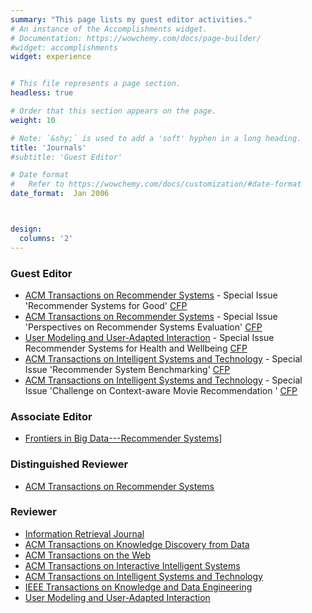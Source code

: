 ```yaml
---
summary: "This page lists my guest editor activities."
# An instance of the Accomplishments widget.
# Documentation: https://wowchemy.com/docs/page-builder/
#widget: accomplishments
widget: experience


# This file represents a page section.
headless: true

# Order that this section appears on the page.
weight: 10

# Note: `&shy;` is used to add a 'soft' hyphen in a long heading.
title: 'Journals'
#subtitle: 'Guest Editor'

# Date format
#   Refer to https://wowchemy.com/docs/customization/#date-format
date_format:  Jan 2006



design:
  columns: '2' 
---
```

### Guest Editor

- [ACM Transactions on Recommender Systems](https://tors.acm.org) - Special Issue 'Recommender Systems for Good' [CFP](https://dl.acm.org/pb-assets/static_journal_pages/tors/pdf/TORS_SI-Recommender-Systems-for-Good-1721933817383.pdf)
- [ACM Transactions on Recommender Systems](https://tors.acm.org) - Special Issue 'Perspectives on Recommender Systems Evaluation' [CFP](https://dl.acm.org/pb-assets/static_journal_pages/tors/pdf/TORS-CfP-SI-Evaluation-1650479094177.pdf)
- [User Modeling and User-Adapted Interaction](http://www.umuai.org/) - Special Issue Recommender Systems for Health and Wellbeing [CFP](https://healthrecsys.github.io/umuai/)
- [ACM Transactions on Intelligent Systems and Technology](https://tist.acm.org) - Special Issue 'Recommender System Benchmarking' [CFP](https://dl.acm.org/pb-assets/static_journal_pages/tist/CFPs/TIST-SI-RSB-1577664596640.pdf)
- [ACM Transactions on Intelligent Systems and Technology](https://tist.acm.org) - Special Issue 'Challenge on Context-aware Movie Recommendation ' [CFP](https://dl.acm.org/pb-assets/static_journal_pages/tist/CFPs/TIST-SI-CAMRa-1577664585527.pdf)

### Associate Editor
- [Frontiers in Big Data---Recommender Systems](https://www.frontiersin.org/journals/big-data/sections/recommender-systems)]

### Distinguished Reviewer
- [ACM Transactions on Recommender Systems](https://tors.acm.org)

### Reviewer
- [Information Retrieval Journal](https://www.springer.com/journal/10791)
- [ACM Transactions on Knowledge Discovery from Data](https://tkdd.acm.org)
- [ACM Transactions on the Web](https://tweb.acm.org)
- [ACM Transactions on Interactive Intelligent Systems](https://tiis.acm.org)
- [ACM Transactions on Intelligent Systems and Technology](https://tist.acm.org)
- [IEEE Transactions on Knowledge and Data Engineering](https://ieeexplore.ieee.org/xpl/RecentIssue.jsp?punumber=69)
- [User Modeling and User-Adapted Interaction](http://www.umuai.org/)